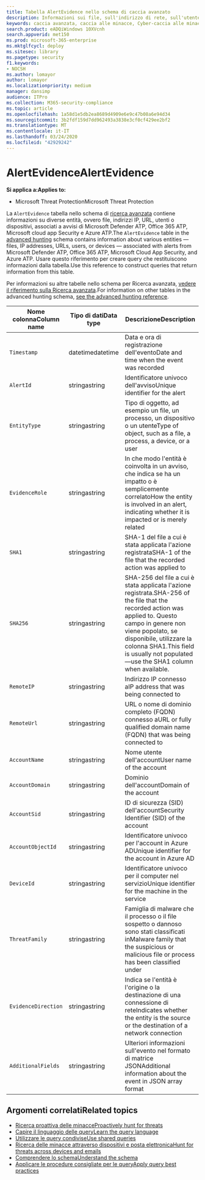 ```yaml
---
title: Tabella AlertEvidence nello schema di caccia avanzato
description: Informazioni sui file, sull'indirizzo di rete, sull'utente o sul dispositivo associati a avvisi generati nella tabella AlertEvidence dello schema di caccia avanzato
keywords: caccia avanzata, caccia alle minacce, Cyber-caccia alle minacce, Microsoft Threat Protection, Microsoft 365, MTP, M365, ricerca, query, telemetria, riferimento allo schema, kusto, tabella, colonna, tipo di dati, descrizione, AlertInfo, avviso, entità, evidenza, file, indirizzo IP, dispositivo, computer, utente, account
search.product: eADQiWindows 10XVcnh
search.appverid: met150
ms.prod: microsoft-365-enterprise
ms.mktglfcycl: deploy
ms.sitesec: library
ms.pagetype: security
f1.keywords:
- NOCSH
ms.author: lomayor
author: lomayor
ms.localizationpriority: medium
manager: dansimp
audience: ITPro
ms.collection: M365-security-compliance
ms.topic: article
ms.openlocfilehash: 1a58d1e5db2ea8689d4909e6e9c47b08a6e94d34
ms.sourcegitcommit: 3b2fdf159d7dd962493a3838e3cf0cf429ee2bf2
ms.translationtype: MT
ms.contentlocale: it-IT
ms.lasthandoff: 03/24/2020
ms.locfileid: "42929242"
---
```

# <a name="alertevidence"></a><span data-ttu-id="0c264-104">AlertEvidence</span><span class="sxs-lookup"><span data-stu-id="0c264-104">AlertEvidence</span></span>

<span data-ttu-id="0c264-105">**Si applica a:**</span><span class="sxs-lookup"><span data-stu-id="0c264-105">**Applies to:**</span></span>
- <span data-ttu-id="0c264-106">Microsoft Threat Protection</span><span class="sxs-lookup"><span data-stu-id="0c264-106">Microsoft Threat Protection</span></span>

<span data-ttu-id="0c264-107">La `AlertEvidence` tabella nello schema di [ricerca avanzata](advanced-hunting-overview.md) contiene informazioni su diverse entità, ovvero file, indirizzi IP, URL, utenti o dispositivi, associati a avvisi di Microsoft Defender ATP, Office 365 ATP, Microsoft cloud app Security e Azure ATP.</span><span class="sxs-lookup"><span data-stu-id="0c264-107">The `AlertEvidence` table in the [advanced hunting](advanced-hunting-overview.md) schema contains information about various entities — files, IP addresses, URLs, users, or devices — associated with alerts from Microsoft Defender ATP, Office 365 ATP, Microsoft Cloud App Security, and Azure ATP.</span></span> <span data-ttu-id="0c264-108">Usare questo riferimento per creare query che restituiscono informazioni dalla tabella.</span><span class="sxs-lookup"><span data-stu-id="0c264-108">Use this reference to construct queries that return information from this table.</span></span>

<span data-ttu-id="0c264-109">Per informazioni su altre tabelle nello schema per Ricerca avanzata, [vedere il riferimento sulla Ricerca avanzata](advanced-hunting-schema-tables.md).</span><span class="sxs-lookup"><span data-stu-id="0c264-109">For information on other tables in the advanced hunting schema, [see the advanced hunting reference](advanced-hunting-schema-tables.md).</span></span>

| <span data-ttu-id="0c264-110">Nome colonna</span><span class="sxs-lookup"><span data-stu-id="0c264-110">Column name</span></span> | <span data-ttu-id="0c264-111">Tipo di dati</span><span class="sxs-lookup"><span data-stu-id="0c264-111">Data type</span></span> | <span data-ttu-id="0c264-112">Descrizione</span><span class="sxs-lookup"><span data-stu-id="0c264-112">Description</span></span> |
|-------------|-----------|-------------|
| `Timestamp` | <span data-ttu-id="0c264-113">datetime</span><span class="sxs-lookup"><span data-stu-id="0c264-113">datetime</span></span> | <span data-ttu-id="0c264-114">Data e ora di registrazione dell'evento</span><span class="sxs-lookup"><span data-stu-id="0c264-114">Date and time when the event was recorded</span></span> |
| `AlertId` | <span data-ttu-id="0c264-115">stringa</span><span class="sxs-lookup"><span data-stu-id="0c264-115">string</span></span> | <span data-ttu-id="0c264-116">Identificatore univoco dell'avviso</span><span class="sxs-lookup"><span data-stu-id="0c264-116">Unique identifier for the alert</span></span> |
| `EntityType` | <span data-ttu-id="0c264-117">stringa</span><span class="sxs-lookup"><span data-stu-id="0c264-117">string</span></span> | <span data-ttu-id="0c264-118">Tipo di oggetto, ad esempio un file, un processo, un dispositivo o un utente</span><span class="sxs-lookup"><span data-stu-id="0c264-118">Type of object, such as a file, a process, a device, or a user</span></span> |
| `EvidenceRole` | <span data-ttu-id="0c264-119">stringa</span><span class="sxs-lookup"><span data-stu-id="0c264-119">string</span></span> | <span data-ttu-id="0c264-120">In che modo l'entità è coinvolta in un avviso, che indica se ha un impatto o è semplicemente correlato</span><span class="sxs-lookup"><span data-stu-id="0c264-120">How the entity is involved in an alert, indicating whether it is impacted or is merely related</span></span> |
| `SHA1` | <span data-ttu-id="0c264-121">stringa</span><span class="sxs-lookup"><span data-stu-id="0c264-121">string</span></span> | <span data-ttu-id="0c264-122">SHA-1 del file a cui è stata applicata l'azione registrata</span><span class="sxs-lookup"><span data-stu-id="0c264-122">SHA-1 of the file that the recorded action was applied to</span></span> |
| `SHA256` | <span data-ttu-id="0c264-123">stringa</span><span class="sxs-lookup"><span data-stu-id="0c264-123">string</span></span> | <span data-ttu-id="0c264-124">SHA-256 del file a cui è stata applicata l'azione registrata.</span><span class="sxs-lookup"><span data-stu-id="0c264-124">SHA-256 of the file that the recorded action was applied to.</span></span> <span data-ttu-id="0c264-125">Questo campo in genere non viene popolato, se disponibile, utilizzare la colonna SHA1.</span><span class="sxs-lookup"><span data-stu-id="0c264-125">This field is usually not populated—use the SHA1 column when available.</span></span> |
| `RemoteIP` | <span data-ttu-id="0c264-126">stringa</span><span class="sxs-lookup"><span data-stu-id="0c264-126">string</span></span> | <span data-ttu-id="0c264-127">Indirizzo IP connesso a</span><span class="sxs-lookup"><span data-stu-id="0c264-127">IP address that was being connected to</span></span> |
| `RemoteUrl` | <span data-ttu-id="0c264-128">stringa</span><span class="sxs-lookup"><span data-stu-id="0c264-128">string</span></span> | <span data-ttu-id="0c264-129">URL o nome di dominio completo (FQDN) connesso a</span><span class="sxs-lookup"><span data-stu-id="0c264-129">URL or fully qualified domain name (FQDN) that was being connected to</span></span> |
| `AccountName` | <span data-ttu-id="0c264-130">stringa</span><span class="sxs-lookup"><span data-stu-id="0c264-130">string</span></span> | <span data-ttu-id="0c264-131">Nome utente dell'account</span><span class="sxs-lookup"><span data-stu-id="0c264-131">User name of the account</span></span> |
| `AccountDomain` | <span data-ttu-id="0c264-132">stringa</span><span class="sxs-lookup"><span data-stu-id="0c264-132">string</span></span> | <span data-ttu-id="0c264-133">Dominio dell'account</span><span class="sxs-lookup"><span data-stu-id="0c264-133">Domain of the account</span></span> |
| `AccountSid` | <span data-ttu-id="0c264-134">stringa</span><span class="sxs-lookup"><span data-stu-id="0c264-134">string</span></span> | <span data-ttu-id="0c264-135">ID di sicurezza (SID) dell'account</span><span class="sxs-lookup"><span data-stu-id="0c264-135">Security Identifier (SID) of the account</span></span> |
| `AccountObjectId` | <span data-ttu-id="0c264-136">stringa</span><span class="sxs-lookup"><span data-stu-id="0c264-136">string</span></span> | <span data-ttu-id="0c264-137">Identificatore univoco per l'account in Azure AD</span><span class="sxs-lookup"><span data-stu-id="0c264-137">Unique identifier for the account in Azure AD</span></span> |
| `DeviceId` | <span data-ttu-id="0c264-138">stringa</span><span class="sxs-lookup"><span data-stu-id="0c264-138">string</span></span> | <span data-ttu-id="0c264-139">Identificatore univoco per il computer nel servizio</span><span class="sxs-lookup"><span data-stu-id="0c264-139">Unique identifier for the machine in the service</span></span> |
| `ThreatFamily` | <span data-ttu-id="0c264-140">stringa</span><span class="sxs-lookup"><span data-stu-id="0c264-140">string</span></span> | <span data-ttu-id="0c264-141">Famiglia di malware che il processo o il file sospetto o dannoso sono stati classificati in</span><span class="sxs-lookup"><span data-stu-id="0c264-141">Malware family that the suspicious or malicious file or process has been classified under</span></span> |
| `EvidenceDirection` | <span data-ttu-id="0c264-142">stringa</span><span class="sxs-lookup"><span data-stu-id="0c264-142">string</span></span> | <span data-ttu-id="0c264-143">Indica se l'entità è l'origine o la destinazione di una connessione di rete</span><span class="sxs-lookup"><span data-stu-id="0c264-143">Indicates whether the entity is the source or the destination of a network connection</span></span> |
| `AdditionalFields` | <span data-ttu-id="0c264-144">stringa</span><span class="sxs-lookup"><span data-stu-id="0c264-144">string</span></span> | <span data-ttu-id="0c264-145">Ulteriori informazioni sull'evento nel formato di matrice JSON</span><span class="sxs-lookup"><span data-stu-id="0c264-145">Additional information about the event in JSON array format</span></span> |

## <a name="related-topics"></a><span data-ttu-id="0c264-146">Argomenti correlati</span><span class="sxs-lookup"><span data-stu-id="0c264-146">Related topics</span></span>
- [<span data-ttu-id="0c264-147">Ricerca proattiva delle minacce</span><span class="sxs-lookup"><span data-stu-id="0c264-147">Proactively hunt for threats</span></span>](advanced-hunting-overview.md)
- [<span data-ttu-id="0c264-148">Capire il linguaggio delle query</span><span class="sxs-lookup"><span data-stu-id="0c264-148">Learn the query language</span></span>](advanced-hunting-query-language.md)
- [<span data-ttu-id="0c264-149">Utilizzare le query condivise</span><span class="sxs-lookup"><span data-stu-id="0c264-149">Use shared queries</span></span>](advanced-hunting-shared-queries.md)
- [<span data-ttu-id="0c264-150">Ricerca delle minacce attraverso dispositivi e posta elettronica</span><span class="sxs-lookup"><span data-stu-id="0c264-150">Hunt for threats across devices and emails</span></span>](advanced-hunting-query-emails-devices.md)
- [<span data-ttu-id="0c264-151">Comprendere lo schema</span><span class="sxs-lookup"><span data-stu-id="0c264-151">Understand the schema</span></span>](advanced-hunting-schema-tables.md)
- [<span data-ttu-id="0c264-152">Applicare le procedure consigliate per le query</span><span class="sxs-lookup"><span data-stu-id="0c264-152">Apply query best practices</span></span>](advanced-hunting-best-practices.md)
